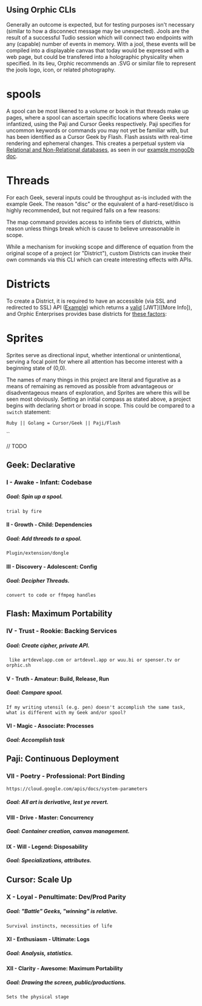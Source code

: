 ## Using Orphic CLIs

Generally an outcome is expected, but for testing purposes isn't necessary (similar to how a disconnect message may be unexpected). Jools are the result of a successful Tudio session which will connect two endpoints with any (capable) number of events in memory. With a jool, these events will be compiled into a displayable canvas that today would be expressed with a web page, but could be transfered into a holographic physicality when specified. In its lieu, Orphic recommends an .SVG or similar file to represent the jools logo, icon, or related photography.

# spools

A spool can be most likened to a volume or book in that threads make up pages, where a spool can ascertain specific locations where Geeks were infantized, using the Paji and Cursor Geeks respectively. Paji specifies for uncommon keywords or commands you may not yet be familiar with, but has been identified as a Cursor Geek by Flash. Flash assists with real-time rendering and ephemeral changes. This creates a perpetual system via [Relational and Non-Relational databases](https://medium.com/@zhenwu93/relational-vs-non-relational-databases-8336870da8bc), as seen in our [example mongoDb doc](https://github.com/orphic-inc/ruby-orphic-cli/blob/main/orphic/lib/orphic/cli/sprites/cursor.rb).

# Threads

For each Geek, several inputs could be throughput as-is included with the example Geek. The reason "disc" or the equivalent of a hard-reset/disco is highly recommended, but not required falls on a few reasons:

The map command provides access to infinite tiers of districts, within reason unless things break which is cause to believe unreasonable in scope.

While a mechanism for invoking scope and difference of equation from the original scope of a project (or "District"), custom Districts can invoke their own commands via this CLI which can create interesting effects with APIs.

# Districts

To create a District, it is required to have an accessible (via SSL and redirected to SSL) API ([Example](https://tudio.us/api/auth)) which returns a [valid](https://jwt.io/introduction) [JWT]([More Info]), and Orphic Enterprises provides base districts for [these factors](https://12factor.net/):

# Sprites

Sprites serve as directional input, whether intentional or unintentional, serving a focal point for where all attention has become interest with a beginning state of (0,0).

The names of many things in this project are literal and figurative as a means of remaining as removed as possible from advantageous or disadventageous means of exploration, and Sprites are where this will be seen most obviously. Setting an initial compass as stated above, a project begins with declaring short or broad in scope. This could be compared to a `switch` statement:

`Ruby || Golang = Cursor/Geek || Paji/Flash`

``

// TODO

## Geek: Declarative

### I - Awake - Infant: Codebase
##### Goal: Spin up a spool.
```trial by fire```
#### II - Growth - Child: Dependencies
##### Goal: Add threads to a spool.
```Plugin/extension/dongle```
#### III - Discovery - Adolescent: Config
##### Goal: Decipher Threads.
```convert to code or ffmpeg handles```

## Flash: Maximum Portability

### IV - Trust - Rookie: Backing Services
##### Goal: Create cipher, private API.
``` like artdevelapp.com or artdevel.app or wuu.bi or spenser.tv or orphic.sh```

#### V - Truth - Amateur: Build, Release, Run
##### Goal: Compare spool.
```If my writing utensil (e.g. pen) doesn't accomplish the same task, what is different with my Geek and/or spool?```
#### VI - Magic - Associate: Processes
##### Goal: Accomplish task

## Paji: Continuous Deployment

### VII - Poetry - Professional: Port Binding
```https://cloud.google.com/apis/docs/system-parameters```
##### Goal: All art is derivative, lest ye revert.
#### VIII - Drive - Master: Concurrency
##### Goal: Container creation, canvas management.
#### IX - Will - Legend: Disposability
##### Goal: Specializations, attributes.

## Cursor: Scale Up

### X - Loyal - Penultimate: Dev/Prod Parity
##### Goal: "Battle" Geeks, "winning" is relative.
```Survival instincts, necessities of life```
#### XI - Enthusiasm - Ultimate: Logs
##### Goal: Analysis, statistics.
#### XII - Clarity - Awesome: Maximum Portability
##### Goal: Drawing the screen, public/productions.
```Sets the physical stage```
